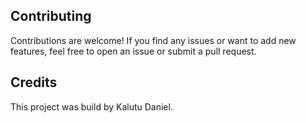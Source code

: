 


## Contributing
Contributions are welcome! If you find any issues or want to add new features, feel free to open an issue or submit a pull request.

## Credits 
This project was build by Kalutu Daniel.


